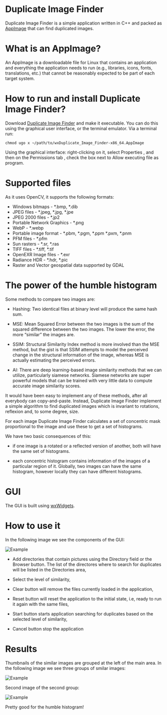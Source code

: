 # Duplicate Image Finder

Duplicate Image Finder is a simple application written in C++ and packed
as [AppImage](https://appimage.org/) that can find duplicated images.

# What is an AppImage?

An AppImage is a downloadable file for Linux that contains an application and everything the application needs to run (e.g., libraries, icons, fonts, translations, etc.) that cannot be reasonably expected to be part of each target system.

# How to run and install Duplicate Image Finder?

Download [Duplicate Image Finder](https://github.com/volatilflerovium/Duplicate_Image_Finder/raw/main/wxDuplicate_Image_Finder-x86_64.AppImage) and make it executable. 
You can do this using the graphical user interface, or the terminal emulator. 
Via a terminal run:
```
chmod ugo x ~/path/to/wxDuplicate_Image_Finder-x86_64.AppImage
```
Using the graphical interface: right-clicking on it, select Properties , 
and then on the Permissions tab , check the box next to Allow executing file as program.

# Supported files
As it uses OpenCV, it supports the following formats:

* Windows bitmaps - *.bmp, *.dib
* JPEG files - *.jpeg, *.jpg, *.jpe
* JPEG 2000 files - *.jp2
* Portable Network Graphics - *.png
* WebP - *.webp
* Portable image format - *.pbm, *.pgm, *.ppm *.pxm, *.pnm
* PFM files - *.pfm
* Sun rasters - *.sr, *.ras
* TIFF files - *.tiff, *.tif
* OpenEXR Image files - *.exr
* Radiance HDR - *.hdr, *.pic
* Raster and Vector geospatial data supported by GDAL

# The power of the humble histogram

Some methods to compare two images are:

*	Hashing:
		Two identical files at binary level will produce the same hash sum.

*	MSE:
		Mean Squared Error between the two images is the sum of the squared difference between the two images. The lower the error, the more “similar” the images are.

*	SSIM:
		Structural Similarity Index method is more involved than the MSE method, 
		but the gist is that SSIM attempts to model the perceived change in the 
		structural information of the image, whereas MSE is actually estimating 
		the perceived errors.

*	AI:
		There are deep learning-based image similarity methods that we can utilize, particularly siamese networks. Siamese networks are super powerful models that can be trained with very little data to compute accurate image similarity scores.

It would have been easy to implement any of these methods, after all everybody can
copy-and-paste. Instead, Duplicate Image Finder implement a simple algorithm to find duplicated
images which is invariant to rotations, reflexion and, to some degree, size.

For each image Duplicate Image Finder calculates a set of concentric mask
proportional to the image and use these to get a set of histograms.

We have two basic consequences of this:

* if one image is a rotated or a reflected version of another, both 
will have the same set of histograms.

* each concentric histogram contains information of the images of a particular
region of it. Globally, two images can have the same histogram, however
locally they can have different histograms.

# GUI

The GUI is built using [wxWidgets](https://www.wxwidgets.org).

# How to use it

In the following image we see the components of the GUI:

![Example](https://i.postimg.cc/JnfNHG2j/dpf0.png)

- Add directories that contain pictures using the Directory field or the Browser button. The list of the directores
where to search for duplicates will be listed in the Directories area,

- Select the level of similarity,

- Clear button will remove the files currently loaded in the application,

- Reset button will reset the application to the initial state, i.e, ready to run it again with the same files,

- Start button starts application searching for duplicates based on the selected level of similarity,

- Cancel button stop the application

# Results

Thumbnails of the similar images are grouped at the left of the main area. In the following
image we see three groups of smilar images:

![Example](https://i.postimg.cc/sx32LzBt/dpf1.png)

Second image of the second group:

![Example](https://i.postimg.cc/PqZrrJYg/dpf2.png)

Pretty good for the humble histogram!
